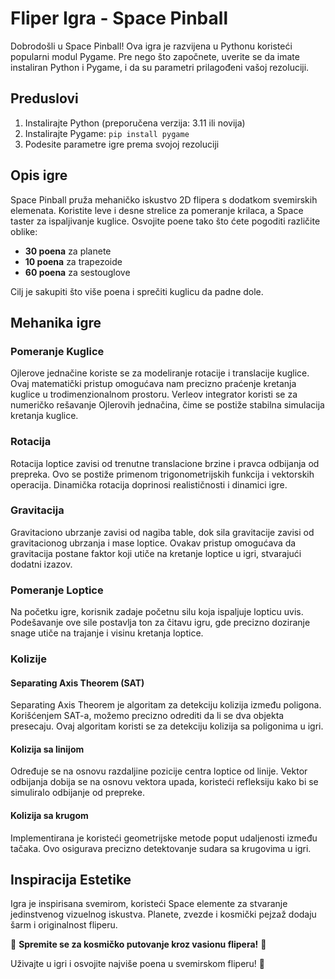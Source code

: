 # Fliper Igra - Space Pinball

Dobrodošli u Space Pinball! Ova igra je razvijena u Pythonu koristeći popularni modul Pygame. Pre nego što započnete, uverite se da imate instaliran Python i Pygame, i da su parametri prilagođeni vašoj rezoluciji.

## Preduslovi
1. Instalirajte Python (preporučena verzija: 3.11 ili novija)
2. Instalirajte Pygame: `pip install pygame`
3. Podesite parametre igre prema svojoj rezoluciji

## Opis igre
Space Pinball pruža mehaničko iskustvo 2D flipera s dodatkom svemirskih elemenata. Koristite leve i desne strelice za pomeranje krilaca, a Space taster za ispaljivanje kuglice. Osvojite poene tako što ćete pogoditi različite oblike:
- **30 poena** za planete
- **10 poena** za trapezoide
- **60 poena** za sestouglove

Cilj je sakupiti što više poena i sprečiti kuglicu da padne dole.

## Mehanika igre
### Pomeranje Kuglice
Ojlerove jednačine koriste se za modeliranje rotacije i translacije kuglice. Ovaj matematički pristup omogućava nam precizno praćenje kretanja kuglice u trodimenzionalnom prostoru. Verleov integrator koristi se za numeričko rešavanje Ojlerovih jednačina, čime se postiže stabilna simulacija kretanja kuglice.

### Rotacija
Rotacija loptice zavisi od trenutne translacione brzine i pravca odbijanja od prepreka. Ovo se postiže primenom trigonometrijskih funkcija i vektorskih operacija. Dinamička rotacija doprinosi realističnosti i dinamici igre.

### Gravitacija
Gravitaciono ubrzanje zavisi od nagiba table, dok sila gravitacije zavisi od gravitacionog ubrzanja i mase loptice. Ovakav pristup omogućava da gravitacija postane faktor koji utiče na kretanje loptice u igri, stvarajući dodatni izazov.

### Pomeranje Loptice
Na početku igre, korisnik zadaje početnu silu koja ispaljuje lopticu uvis. Podešavanje ove sile postavlja ton za čitavu igru, gde precizno doziranje snage utiče na trajanje i visinu kretanja loptice.

### Kolizije
#### Separating Axis Theorem (SAT)
Separating Axis Theorem je algoritam za detekciju kolizija između poligona. Korišćenjem SAT-a, možemo precizno odrediti da li se dva objekta presecaju. Ovaj algoritam koristi se za detekciju kolizija sa poligonima u igri.

#### Kolizija sa linijom
Određuje se na osnovu razdaljine pozicije centra loptice od linije. Vektor odbijanja dobija se na osnovu vektora upada, koristeći refleksiju kako bi se simuliralo odbijanje od prepreke.

#### Kolizija sa krugom
Implementirana je koristeći geometrijske metode poput udaljenosti između tačaka. Ovo osigurava precizno detektovanje sudara sa krugovima u igri.

## Inspiracija Estetike
Igra je inspirisana svemirom, koristeći Space elemente za stvaranje jedinstvenog vizuelnog iskustva. Planete, zvezde i kosmički pejzaž dodaju šarm i originalnost fliperu.

🌌 **Spremite se za kosmičko putovanje kroz vasionu flipera!** 🚀


Uživajte u igri i osvojite najviše poena u svemirskom fliperu! 🌠